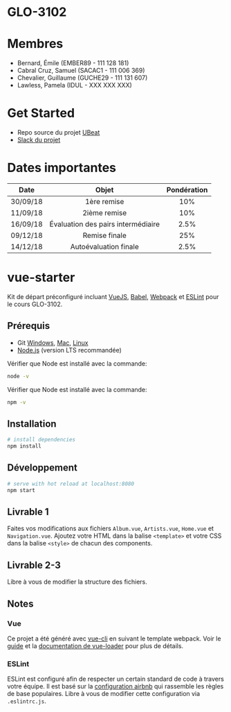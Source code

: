 # GLO-3102

# Membres

- Bernard, Émile (EMBER89 - 111 128 181)
- Cabral Cruz, Samuel (SACAC1 - 111 006 369)
- Chevalier, Guillaume (GUCHE29 - 111 131 607)
- Lawless, Pamela (IDUL - XXX XXX XXX)

# Get Started

- Repo source du projet [UBeat](https://github.com/GLO3102/UBeat)
- [Slack du projet](https://glo3102-a2018.slack.com/)

# Dates importantes

| Date | Objet | Pondération |
| :---: | :---: | :---: |
| 30/09/18 | 1ère remise | 10% |
| 11/09/18 | 2ième remise | 10% |
| 16/09/18 | Évaluation des pairs intermédiaire | 2.5% |
| 09/12/18 | Remise finale | 25% |
| 14/12/18 | Autoévaluation finale | 2.5% |

# vue-starter

Kit de départ préconfiguré incluant [VueJS](https://github.com/vuejs/vue), [Babel](https://babeljs.io/), [Webpack](https://webpack.js.org/) et [ESLint](https://eslint.org/) pour le cours GLO-3102.

## Prérequis
- Git [Windows](http://www.git-scm.com/book/en/Getting-Started-Installing-Git#Installing-on-Windows), [Mac](http://www.git-scm.com/book/en/Getting-Started-Installing-Git#Installing-on-Mac), [Linux](http://www.git-scm.com/book/en/Getting-Started-Installing-Git#Installing-on-Linux)
- [Node.js](https://nodejs.org/en/) (version LTS recommandée)

Vérifier que Node est installé avec la commande:
```bash
node -v
```
Vérifier que Node est installé avec la commande:
```bash
npm -v
```

## Installation

```bash
# install dependencies
npm install
```

## Développement
```bash
# serve with hot reload at localhost:8080
npm start
```

## Livrable 1
Faites vos modifications aux fichiers `Album.vue`, `Artists.vue`, `Home.vue` et `Navigation.vue`. Ajoutez votre HTML dans la balise `<template>` et votre CSS dans la balise `<style>` de chacun des components.

## Livrable 2-3
Libre à vous de modifier la structure des fichiers.


## Notes
### Vue
Ce projet a été généré avec [vue-cli](https://github.com/vuejs/vue-cli) en suivant le template webpack. Voir le [guide](http://vuejs-templates.github.io/webpack/) et la [documentation de vue-loader](http://vuejs.github.io/vue-loader) pour plus de détails.

### ESLint
ESLint est configuré afin de respecter un certain standard de code à travers votre équipe. Il est basé sur la [configuration airbnb](https://github.com/airbnb/javascript) qui rassemble les règles de base populaires. Libre à vous de modifier cette configuration via `.eslintrc.js`.
